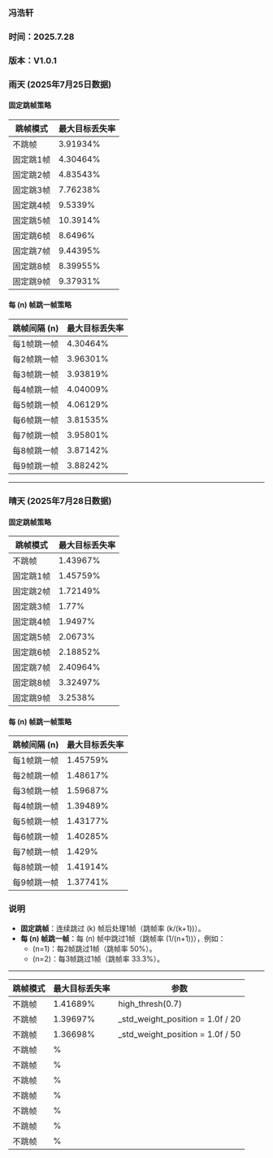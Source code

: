 ### 冯浩轩  
### 时间：2025.7.28   
### 版本：V1.0.1

### **雨天 (2025年7月25日数据)**
#### **固定跳帧策略**
| 跳帧模式   | 最大目标丢失率 |
|-----------|--------------- |
| 不跳帧     | 3.91934%       |
| 固定跳1帧  | 4.30464%       |
| 固定跳2帧  | 4.83543%       |
| 固定跳3帧  | 7.76238%       |
| 固定跳4帧  | 9.5339%        |
| 固定跳5帧  | 10.3914%       |
| 固定跳6帧  | 8.6496%        |
| 固定跳7帧  | 9.44395%       |
| 固定跳8帧  | 8.39955%       |
| 固定跳9帧  | 9.37931%       |

#### **每 \(n\) 帧跳一帧策略**
| 跳帧间隔 \(n\) | 最大目标丢失率 |
|---------------|--------------|
| 每1帧跳一帧    | 4.30464%       |
| 每2帧跳一帧    | 3.96301%       |
| 每3帧跳一帧    | 3.93819%       |
| 每4帧跳一帧    | 4.04009%       |
| 每5帧跳一帧    | 4.06129%       |
| 每6帧跳一帧    | 3.81535%       |
| 每7帧跳一帧    | 3.95801%       |
| 每8帧跳一帧    | 3.87142%       |
| 每9帧跳一帧    | 3.88242%       |

---

### **晴天 (2025年7月28日数据)**
#### **固定跳帧策略**
| 跳帧模式   | 最大目标丢失率 |
|------------|----------------|
| 不跳帧     | 1.43967%       |
| 固定跳1帧  | 1.45759%       |
| 固定跳2帧  | 1.72149%       |
| 固定跳3帧  | 1.77%          |
| 固定跳4帧  | 1.9497%        |
| 固定跳5帧  | 2.0673%        |
| 固定跳6帧  | 2.18852%       |
| 固定跳7帧  | 2.40964%       |
| 固定跳8帧  | 3.32497%       |
| 固定跳9帧  | 3.2538%        |

#### **每 \(n\) 帧跳一帧策略**
| 跳帧间隔 \(n\) | 最大目标丢失率 |
|----------------|----------------|
| 每1帧跳一帧    | 1.45759%       |
| 每2帧跳一帧    | 1.48617%       |
| 每3帧跳一帧    | 1.59687%       |
| 每4帧跳一帧    | 1.39489%       |
| 每5帧跳一帧    | 1.43177%       |
| 每6帧跳一帧    | 1.40285%       |
| 每7帧跳一帧    | 1.429%         |
| 每8帧跳一帧    | 1.41914%       |
| 每9帧跳一帧    | 1.37741%       |

### **说明**
- **固定跳帧**：连续跳过 \(k\) 帧后处理1帧（跳帧率 \(k/(k+1)\)）。
- **每 \(n\) 帧跳一帧**：每 \(n\) 帧中跳过1帧（跳帧率 \(1/(n+1)\)），例如：
  - \(n=1\)：每2帧跳过1帧（跳帧率 50%）。
  - \(n=2\)：每3帧跳过1帧（跳帧率 33.3%）。


---

| 跳帧模式 | 最大目标丢失率 |参数|
|--------|----------------|--|
| 不跳帧  | 1.41689%   |high_thresh(0.7)|
| 不跳帧  |  1.39697%  |  _std_weight_position = 1.0f / 20 |
| 不跳帧  | 1.36698%   |  _std_weight_position = 1.0f / 50        |
| 不跳帧  | %          |          |
| 不跳帧  | %          |          |
| 不跳帧  | %        |          |
| 不跳帧  | %       |          |
| 不跳帧  | %       |          |
| 不跳帧  | %       |          |
| 不跳帧  | %        |          |